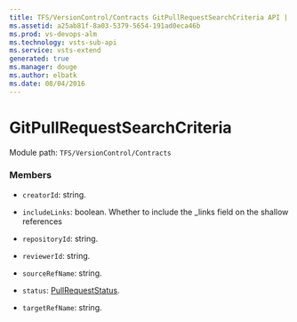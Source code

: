 ```yaml
---
title: TFS/VersionControl/Contracts GitPullRequestSearchCriteria API | Extensions for Visual Studio Team Services
ms.assetid: a25ab81f-8a03-5379-5654-191ad0eca46b
ms.prod: vs-devops-alm
ms.technology: vsts-sub-api
ms.service: vsts-extend
generated: true
ms.manager: douge
ms.author: elbatk
ms.date: 08/04/2016
---
```


# GitPullRequestSearchCriteria

Module path: `TFS/VersionControl/Contracts`


### Members

* `creatorId`: string. 

* `includeLinks`: boolean. Whether to include the _links field on the shallow references

* `repositoryId`: string. 

* `reviewerId`: string. 

* `sourceRefName`: string. 

* `status`: [PullRequestStatus](../../../TFS/VersionControl/Contracts/PullRequestStatus.md). 

* `targetRefName`: string. 

